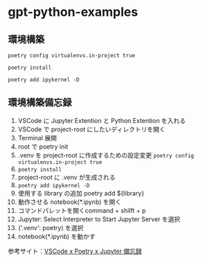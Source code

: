 # gpt-python-examples

## 環境構築

```
poetry config virtualenvs.in-project true
```

```
poetry install
```

```
poetry add ipykernel -D
```

## 環境構築備忘録

1. VSCode に Jupyter Extention と Python Extention を入れる
2. VSCode で project-root にしたいディレクトリを開く
3. Terminal 展開
4. root で poetry init
5. .venv を project-root に作成するための設定変更 `poetry config virtualenvs.in-project true`
6. `poetry install`
7. project-root に .venv が生成される
8. `poetry add ipykernel -D`
9. 使用する library の追加 poetry add ${library}
10. 動作させる notebook(*.ipynb) を開く
11. コマンドパレットを開くcommand + shilft + p
12. Jupyter: Select Interpreter to Start Jupyter Server を選択
13. ('.venv': poetry) を選択
14. notebook(*.ipynb) を動かす

参考サイト：[VSCode x Poetry x Jupyter 備忘録](https://zenn.dev/rayuron/articles/d52e325265efa5)
